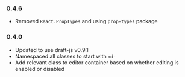 ### 0.4.6

- Removed `React.PropTypes` and using `prop-types` package

### 0.4.0

- Updated to use draft-js v0.9.1
- Namespaced all classes to start with `md-`
- Add relevant class to editor container based on whether editing is enabled or disabled
